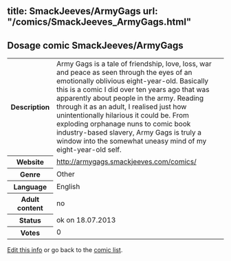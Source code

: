 title: SmackJeeves/ArmyGags
url: "/comics/SmackJeeves_ArmyGags.html"
---
Dosage comic SmackJeeves/ArmyGags
-----------------------------------------

<p id="msg"></p>
<script type="text/javascript">
if (window.location.search === '?edit_info_mail=sent_ok') {
  var elem = document.getElementById("msg");
  elem.innerHTML = 'Edited information sucessfully sent for review, which is usually done daily. Thanks!';
  elem.className = 'ok';
}
</script>
<table class="comicinfo">
<tr>
<th>Description</th><td>Army Gags is a tale of friendship, love, loss, war and peace as seen through the eyes of an emotionally oblivious eight-year-old. Basically this is a comic I did over ten years ago that was apparently about people in the army. Reading through it as an adult, I realised just how unintentionally hilarious it could be. From exploding orphanage nuns to comic book industry-based slavery, Army Gags is truly a window into the somewhat uneasy mind of my eight-year-old self.</td>
</tr>
<tr>
<th>Website</th><td><a href="http://armygags.smackjeeves.com/comics/">http://armygags.smackjeeves.com/comics/</a></td>
</tr>
<tr>
<th>Genre</th><td>Other</td>
</tr>
<tr>
<th>Language</th><td>English</td>
</tr>
<tr>
<th>Adult content</th><td>no</td>
</tr>
<tr>
<th>Status</th><td>ok on 18.07.2013</td>
</tr>
<tr>
<th>Votes</th><td>0</td>
</tr>
</table>

[Edit this info](SmackJeeves_ArmyGags_edit.html) or go back to the [comic list](../comic-index.html).
